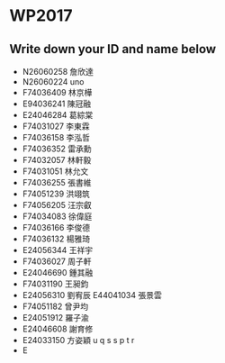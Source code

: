 # WP2017

## Write down your ID and name below

- N26060258 詹欣達
- N26060224 uno
- F74036409 林京樺
- E94036241 陳冠融
- E24046284 葛綜棠
- F74031027 李東霖
- F74036158 李泓哲
- F74036352 雷承勳
- F74032057 林軒毅
- F74031051 林允文
- F74036255 張書維
- F74051239 洪翊筑
- F74056205 汪宗叡
- F74034083 徐偉庭
- F74036166 李俊德
- F74036132 楊雅琦
- E24056344 王祥宇
- F74036027 周子軒
- E24046690 鍾其融
- F74031190 王昶鈞
- E24056310 劉宥辰
  E44041034 張景雲
- F74051182 曾尹均
- E24051912 羅子渝
- E24046608 謝育修
- E24033150 方姿穎
u
q
s
s
p
t
r
- E
